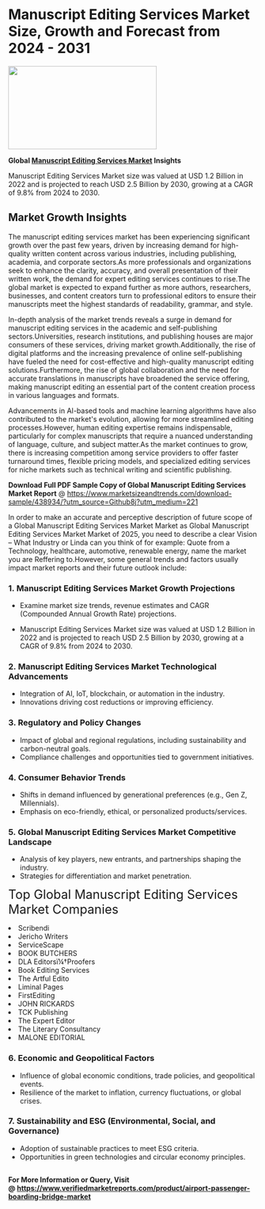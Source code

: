 <H1>Manuscript Editing Services Market Size, Growth and Forecast from 2024 - 2031</H1><img class="aligncenter size-medium wp-image-584254" src="https://thirdeyenews.in/wp-content/uploads/2024/09/Global-Market-Research-300x168.jpeg" alt="" width="300" height="168" /><p><strong>Global&nbsp;<a href="https://www.marketsizeandtrends.com/download-sample/438934/?utm_source=Github8j?utm_medium=221">Manuscript Editing Services Market</a> Insights</strong></p><p>Manuscript Editing Services Market size was valued at USD 1.2 Billion in 2022 and is projected to reach USD 2.5 Billion by 2030, growing at a CAGR of 9.8% from 2024 to 2030.</p><p><h2>Market Growth Insights</h2> <p>The manuscript editing services market has been experiencing significant growth over the past few years, driven by increasing demand for high-quality written content across various industries, including publishing, academia, and corporate sectors.As more professionals and organizations seek to enhance the clarity, accuracy, and overall presentation of their written work, the demand for expert editing services continues to rise.The global market is expected to expand further as more authors, researchers, businesses, and content creators turn to professional editors to ensure their manuscripts meet the highest standards of readability, grammar, and style.</p> <p></p> <p>In-depth analysis of the market trends reveals a surge in demand for manuscript editing services in the academic and self-publishing sectors.Universities, research institutions, and publishing houses are major consumers of these services, driving market growth.Additionally, the rise of digital platforms and the increasing prevalence of online self-publishing have fueled the need for cost-effective and high-quality manuscript editing solutions.Furthermore, the rise of global collaboration and the need for accurate translations in manuscripts have broadened the service offering, making manuscript editing an essential part of the content creation process in various languages and formats.</p> <p>Advancements in AI-based tools and machine learning algorithms have also contributed to the market's evolution, allowing for more streamlined editing processes.However, human editing expertise remains indispensable, particularly for complex manuscripts that require a nuanced understanding of language, culture, and subject matter.As the market continues to grow, there is increasing competition among service providers to offer faster turnaround times, flexible pricing models, and specialized editing services for niche markets such as technical writing and scientific publishing.</p> <p></p><p><span class=""><strong>Download Full PDF Sample Copy of Global Manuscript Editing Services Market Report</strong> @ <a href="https://www.marketsizeandtrends.com/download-sample/438934/?utm_source=Github8j?utm_medium=221" target="_blank">https://www.marketsizeandtrends.com/download-sample/438934/?utm_source=Github8j?utm_medium=221</a></span></p><p>In order to make an accurate and perceptive description of future scope of a Global&nbsp;Manuscript Editing Services Market Market as Global&nbsp;Manuscript Editing Services Market Market of 2025, you need to describe a clear Vision &ndash; What Industry or Linda can you think of for example: Quote from a Technology, healthcare, automotive, renewable energy, name the market you are Reffering to.However, some general trends and factors usually impact market reports and their future outlook include:</p><h3>1.&nbsp;<strong>Manuscript Editing Services Market Growth Projections</strong></h3><ul><li>Examine market size trends, revenue estimates and CAGR (Compounded Annual Growth Rate) projections.</li><li><p>Manuscript Editing Services Market size was valued at USD 1.2 Billion in 2022 and is projected to reach USD 2.5 Billion by 2030, growing at a CAGR of 9.8% from 2024 to 2030.</p></li></ul><h3>2.&nbsp;<strong>Manuscript Editing Services Market Technological Advancements</strong></h3><ul><li>Integration of AI, IoT, blockchain, or automation in the industry.</li><li>Innovations driving cost reductions or improving efficiency.</li></ul><h3>3.&nbsp;<strong>Regulatory and Policy Changes</strong></h3><ul><li>Impact of global and regional regulations, including sustainability and carbon-neutral goals.</li><li>Compliance challenges and opportunities tied to government initiatives.</li></ul><h3>4.&nbsp;<strong>Consumer Behavior Trends</strong></h3><ul><li>Shifts in demand influenced by generational preferences (e.g., Gen Z, Millennials).</li><li>Emphasis on eco-friendly, ethical, or personalized products/services.</li></ul><h3>5.&nbsp;<strong>Global Manuscript Editing Services Market Competitive Landscape</strong></h3><ul><li>Analysis of key players, new entrants, and partnerships shaping the industry.</li><li>Strategies for differentiation and market penetration.</li></ul><p data-pm-slice="1 1 []"><span style="color: inherit; font-family: inherit; font-size: 25px;">Top Global Manuscript Editing Services Market Companies</span></p><div class="" data-test-id=""><p><li>Scribendi</li><li> Jericho Writers</li><li> ServiceScape</li><li> BOOK BUTCHERS</li><li> DLA Editorsï¼†Proofers</li><li> Book Editing Services</li><li> The Artful Edito</li><li> Liminal Pages</li><li> FirstEditing</li><li> JOHN RICKARDS</li><li> TCK Publishing</li><li> The Expert Editor</li><li> The Literary Consultancy</li><li> MALONE EDITORIAL</li></p></div><h3>6.&nbsp;<strong>Economic and Geopolitical Factors</strong></h3><ul><li>Influence of global economic conditions, trade policies, and geopolitical events.</li><li>Resilience of the market to inflation, currency fluctuations, or global crises.</li></ul><h3>7.&nbsp;<strong>Sustainability and ESG (Environmental, Social, and Governance)</strong></h3><ul><li>Adoption of sustainable practices to meet ESG criteria.</li><li>Opportunities in green technologies and circular economy principles.</li></ul><h2><strong style="font-size: 14px;">For More Information or Query, Visit @&nbsp;</strong><a style="background-color: #ffffff; font-size: 14px;" href="https://www.marketsizeandtrends.com/report/manuscript-editing-services-market/" target="_blank">https://www.verifiedmarketreports.com/product/airport-passenger-boarding-bridge-market</a></h2>